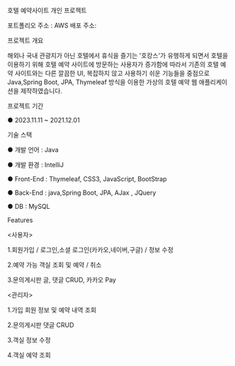 호텔 예약사이트 개인 프로젝트

포트폴리오 주소 : 
AWS 배포 주소:

프로젝트 개요

해외나 국내 관광지가 아닌 호텔에서 휴식을 즐기는 '호캉스'가 유행하게 되면서 호텔을 이용하기 위해 호텔 예약 사이트에 방문하는 사용자가 증가함에 따라서 기존의 호텔 예약 사이트와는 다른 깔끔한 UI, 복잡하지 않고 사용하기 쉬운 기능들을 중점으로 Java,Spring Boot, JPA, Thymeleaf 방식을 이용한 가상의 호텔 예약 웹 애플리케이션을 제작하였습니다.

 프로젝트 기간

● 2023.11.11 ~ 2021.12.01

 기술 스택

●  개발 언어 : Java 

●  개발 환경 : IntelliJ

●  Front-End : Thymeleaf, CSS3, JavaScript, BootStrap

●  Back-End : java,Spring Boot, JPA, AJax , JQuery

●  DB : MySQL

Features

<사용자>

1.회원가입 / 로그인,소셜 로그인(카카오,네이버,구글) / 정보 수정

2.예약 가능 객실 조회 및 예약 / 취소

3.문의게시판 글, 댓글 CRUD, 카카오 Pay

<관리자>

1.가입 회원 정보 및 예약 내역 조회

2.문의게시판 댓글 CRUD

3.객실 정보 수정

4.객실 예약 조회

